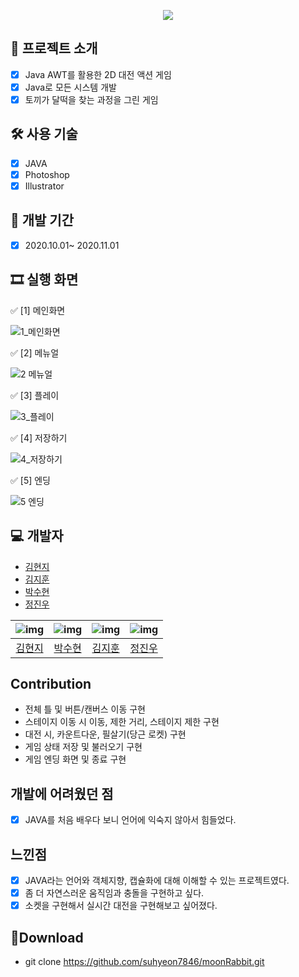<p align="center">
<img align="center" style="margin:0 auto;" src="https://user-images.githubusercontent.com/73815879/108196672-b9056300-715c-11eb-910d-40f9edf084ee.png"/>
</p>

## 📑 프로젝트 소개
  - [x] Java AWT를 활용한 2D 대전 액션 게임
  - [x] Java로 모든 시스템 개발
  - [x] 토끼가 달떡을 찾는 과정을 그린 게임

## 🛠 사용 기술
  - [x] JAVA
  - [x] Photoshop
  - [x] Illustrator

## 📅 개발 기간
  - [x] 2020.10.01~ 2020.11.01 


## 🎞 실행 화면

✅ [1] 메인화면 

![1_메인화면](https://user-images.githubusercontent.com/73815879/108197084-3cbf4f80-715d-11eb-898f-df79bc5ec9d1.png)

✅ [2] 메뉴얼

![2 메뉴얼](https://user-images.githubusercontent.com/73815879/108196703-c589bb80-715c-11eb-80a4-7522a87a2ef4.png)

✅ [3] 플레이 

![3_플레이](https://user-images.githubusercontent.com/73815879/108188524-054ba580-7153-11eb-9926-355eb9403fec.gif)

✅ [4] 저장하기

![4_저장하기](https://user-images.githubusercontent.com/73815879/108189109-b9e5c700-7153-11eb-8cda-da5815bef4e9.gif)

✅ [5] 엔딩

![5 엔딩](https://user-images.githubusercontent.com/73815879/108196737-d0dce700-715c-11eb-8a0a-9499a2b784c3.gif)
## 💻 개발자
 - [김현지](https://github.com/iamhyunji)
 - [김지훈](https://github.com/recordtve)
 - [박수현](https://github.com/suhyeon7846)
 - [정진우](https://github.com/jjw7795)
 
 | ![img](https://avatars.githubusercontent.com/u/55617281?s=400&u=45166515684d080b5782457babcc6920191823ee&v=4) | ![img](https://avatars.githubusercontent.com/u/73815879?s=400&v=4) | ![img](https://avatars.githubusercontent.com/u/73972987?s=400&v=4) | ![img](https://avatars.githubusercontent.com/u/55862164?s=400&v=4) |
 | :---------------: | :---------------: | :---------------: | :---------------: |
 |[김현지](https://github.com/iamhyunji)|[박수현](https://github.com/suhyeon7846)|[김지훈](https://github.com/recordtve)|[정진우](https://github.com/jjw7795)|
## Contribution
  - 전체 틀 및 버튼/캔버스 이동 구현
  - 스테이지 이동 시 이동, 제한 거리, 스테이지 제한 구현
  - 대전 시, 카운트다운, 필살기(당근 로켓) 구현
  - 게임 상태 저장 및 불러오기 구현
  - 게임 엔딩 화면 및 종료 구현
    
## 개발에 어려웠던 점
  - [x] JAVA를 처음 배우다 보니 언어에 익숙지 않아서 힘들었다. 

## 느낀점
  - [x] JAVA라는 언어와 객체지향, 캡슐화에 대해 이해할 수 있는 프로젝트였다.
  - [x] 좀 더 자연스러운 움직임과 충돌을 구현하고 싶다.
  - [x] 소켓을 구현해서 실시간 대전을 구현해보고 싶어졌다.

## 💼Download
  - git clone https://github.com/suhyeon7846/moonRabbit.git
  
